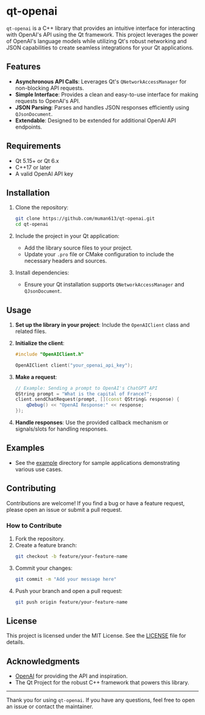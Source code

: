# qt-openai

`qt-openai` is a C++ library that provides an intuitive interface for interacting with OpenAI's API using the Qt framework. This project leverages the power of OpenAI's language models while utilizing Qt's robust networking and JSON capabilities to create seamless integrations for your Qt applications.

## Features

- **Asynchronous API Calls**: Leverages Qt's `QNetworkAccessManager` for non-blocking API requests.
- **Simple Interface**: Provides a clean and easy-to-use interface for making requests to OpenAI's API.
- **JSON Parsing**: Parses and handles JSON responses efficiently using `QJsonDocument`.
- **Extendable**: Designed to be extended for additional OpenAI API endpoints.

## Requirements

- Qt 5.15+ or Qt 6.x
- C++17 or later
- A valid OpenAI API key

## Installation

1. Clone the repository:
   ```bash
   git clone https://github.com/muman613/qt-openai.git
   cd qt-openai
   ```

2. Include the project in your Qt application:
   - Add the library source files to your project.
   - Update your `.pro` file or CMake configuration to include the necessary headers and sources.

3. Install dependencies:
   - Ensure your Qt installation supports `QNetworkAccessManager` and `QJsonDocument`.

## Usage

1. **Set up the library in your project**:
   Include the `OpenAIClient` class and related files.

2. **Initialize the client**:
   ```cpp
   #include "OpenAIClient.h"

   OpenAIClient client("your_openai_api_key");
   ```

3. **Make a request**:
   ```cpp
   // Example: Sending a prompt to OpenAI's ChatGPT API
   QString prompt = "What is the capital of France?";
   client.sendChatRequest(prompt, [](const QString& response) {
       qDebug() << "OpenAI Response:" << response;
   });
   ```

4. **Handle responses**:
   Use the provided callback mechanism or signals/slots for handling responses.

## Examples

- See the [example](example/) directory for sample applications demonstrating various use cases.

## Contributing

Contributions are welcome! If you find a bug or have a feature request, please open an issue or submit a pull request.

### How to Contribute

1. Fork the repository.
2. Create a feature branch:
   ```bash
   git checkout -b feature/your-feature-name
   ```
3. Commit your changes:
   ```bash
   git commit -m "Add your message here"
   ```
4. Push your branch and open a pull request:
   ```bash
   git push origin feature/your-feature-name
   ```

## License

This project is licensed under the MIT License. See the [LICENSE](LICENSE) file for details.

## Acknowledgments

- [OpenAI](https://openai.com/) for providing the API and inspiration.
- The Qt Project for the robust C++ framework that powers this library.

---

Thank you for using `qt-openai`. If you have any questions, feel free to open an issue or contact the maintainer.
